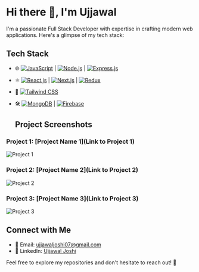 # Hi there 👋, I'm Ujjawal

I'm a passionate Full Stack Developer with expertise in crafting modern web applications. Here's a glimpse of my tech stack:

## Tech Stack
- 🌐 [![JavaScript](https://img.shields.io/badge/JavaScript-F7DF1E?style=for-the-badge&logo=javascript&logoColor=white)](https://developer.mozilla.org/en-US/docs/Web/JavaScript)
  | [![Node.js](https://img.shields.io/badge/Node.js-43853D?style=for-the-badge&logo=node.js&logoColor=white)](https://nodejs.org/)
  | [![Express.js](https://img.shields.io/badge/Express.js-000000?style=for-the-badge&logo=express&logoColor=white)](https://expressjs.com/)
- ⚛️ [![React.js](https://img.shields.io/badge/React.js-61DAFB?style=for-the-badge&logo=react&logoColor=white)](https://reactjs.org/)
  | [![Next.js](https://img.shields.io/badge/Next.js-000000?style=for-the-badge&logo=next.js&logoColor=white)](https://nextjs.org/)
  | [![Redux](https://img.shields.io/badge/Redux-764ABC?style=for-the-badge&logo=redux&logoColor=white)](https://redux.js.org/)
- 📐 [![Tailwind CSS](https://img.shields.io/badge/Tailwind_CSS-38B2AC?style=for-the-badge&logo=tailwind-css&logoColor=white)](https://tailwindcss.com/)
- 🛠️ [![MongoDB](https://img.shields.io/badge/MongoDB-47A248?style=for-the-badge&logo=mongodb&logoColor=white)](https://www.mongodb.com/)
  | [![Firebase](https://img.shields.io/badge/Firebase-FFCA28?style=for-the-badge&logo=firebase&logoColor=black)](https://firebase.google.com/)

  ## Project Screenshots

### Project 1: [Project Name 1](Link to Project 1)
![Project 1](screenshots/project1.png)

### Project 2: [Project Name 2](Link to Project 2)
![Project 2](screenshots/project2.png)

### Project 3: [Project Name 3](Link to Project 3)
![Project 3](screenshots/project3.png)

## Connect with Me
- 📧 Email: ujjawaljoshi07@gmail.com
- 💼 LinkedIn: [Ujjawal Joshi](https://www.linkedin.com/in/ujjawal-joshi/)

Feel free to explore my repositories and don't hesitate to reach out! 🚀

